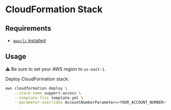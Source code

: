 # CloudFormation Stack

## Requirements

- [`awscli` installed](https://docs.aws.amazon.com/cli/latest/userguide/getting-started-install.html)

## Usage

:warning: Be sure to set your AWS region to `us-east-1`.

Deploy CloudFormation stack:

```sh
aws cloudformation deploy \
    --stack-name support-access \
    --template-file template.yml \
    --parameter-overrides AccountNumberParameter=<YOUR_ACCOUNT_NUMBER> ServiceToken=<YOUR_SERVICE_TOKEN>
```
